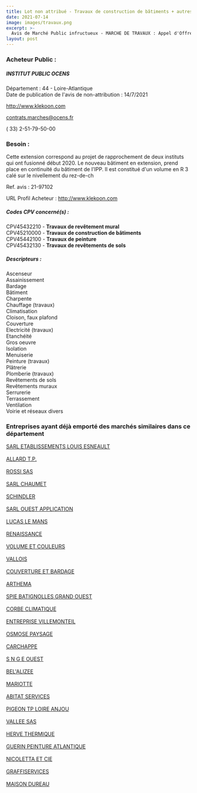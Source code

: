 ```yaml
---
title: Lot non attribué - Travaux de construction de bâtiments + autres travaux
date: 2021-07-14
image: images/travaux.png
excerpt: >-
  Avis de Marché Public infructueux - MARCHE DE TRAVAUX : Appel d'Offres Ouvert relatif à la Construction de l'Extension de l'INSTITUT PUBLIC Ocens, 2, Rue Dunan à NANTES
layout: post
---
```


### Acheteur Public :
##### INSTITUT PUBLIC OCENS
Département : 44 - Loire-Atlantique<br/>
Date de publication de l'avis de non-attribution : 14/7/2021


http://www.klekoon.com

contrats.marches@ocens.fr

( 33) 2-51-79-50-00
### Besoin :

Cette extension correspond au projet de rapprochement de deux instituts qui ont fusionné début 2020. Le nouveau bâtiment en extension, prend place en continuité du bâtiment de l'IPP. Il est constitué d'un volume en R 3 calé sur le nivellement du rez-de-ch

Ref. avis : 21-97102

URL Profil Acheteur : http://www.klekoon.com

##### Codes CPV concerné(s) :
CPV45432210 - **Travaux de revêtement mural** <br/>
CPV45210000 - **Travaux de construction de bâtiments** <br/>
CPV45442100 - **Travaux de peinture** <br/>
CPV45432130 - **Travaux de revêtements de sols** <br/>

##### Descripteurs :
Ascenseur <br/>
Assainissement <br/>
Bardage <br/>
Bâtiment <br/>
Charpente <br/>
Chauffage (travaux) <br/>
Climatisation <br/>
Cloison, faux plafond <br/>
Couverture <br/>
Electricité (travaux) <br/>
Etanchéité <br/>
Gros oeuvre <br/>
Isolation <br/>
Menuiserie <br/>
Peinture (travaux) <br/>
Plâtrerie <br/>
Plomberie (travaux) <br/>
Revêtements de sols <br/>
Revêtements muraux <br/>
Serrurerie <br/>
Terrassement <br/>
Ventilation <br/>
Voirie et réseaux divers <br/>

### Entreprises ayant déjà emporté des marchés similaires dans ce département
<a href="/entreprise-544/siren-304849250">SARL ETABLISSEMENTS LOUIS ESNEAULT</a><br/><br/>
<a href="/entreprise-545/siren-315872531">ALLARD T.P.</a><br/><br/>
<a href="/entreprise-547/siren-328746094">ROSSI SAS</a><br/><br/>
<a href="/entreprise-551/siren-379356280">SARL CHAUMET</a><br/><br/>
<a href="/entreprise-552/siren-383711678">SCHINDLER</a><br/><br/>
<a href="/entreprise-553/siren-385101977">SARL OUEST APPLICATION</a><br/><br/>
<a href="/entreprise-553/siren-389232034">LUCAS LE MANS</a><br/><br/>
<a href="/entreprise-555/siren-402620033">RENAISSANCE</a><br/><br/>
<a href="/entreprise-558/siren-419229760">VOLUME ET COULEURS</a><br/><br/>
<a href="/entreprise-558/siren-420307894">VALLOIS</a><br/><br/>
<a href="/entreprise-559/siren-429432735">COUVERTURE ET BARDAGE</a><br/><br/>
<a href="/entreprise-561/siren-441786720">ARTHEMA</a><br/><br/>
<a href="/entreprise-562/siren-444617690">SPIE BATIGNOLLES GRAND OUEST</a><br/><br/>
<a href="/entreprise-562/siren-447765314">CORBE CLIMATIQUE</a><br/><br/>
<a href="/entreprise-563/siren-450873211">ENTREPRISE VILLEMONTEIL</a><br/><br/>
<a href="/entreprise-565/siren-483414256">OSMOSE PAYSAGE</a><br/><br/>
<a href="/entreprise-569/siren-509783262">CARCHAPPE</a><br/><br/>
<a href="/entreprise-570/siren-518879861">S N G E OUEST</a><br/><br/>
<a href="/entreprise-570/siren-521928051">BEL'ALIZEE</a><br/><br/>
<a href="/entreprise-571/siren-528950900">MARIOTTE</a><br/><br/>
<a href="/entreprise-571/siren-533609459">ABITAT SERVICES</a><br/><br/>
<a href="/entreprise-572/siren-556150175">PIGEON TP LOIRE ANJOU</a><br/><br/>
<a href="/entreprise-573/siren-576950208">VALLEE SAS</a><br/><br/>
<a href="/entreprise-573/siren-627220049">HERVE THERMIQUE</a><br/><br/>
<a href="/entreprise-574/siren-751336371">GUERIN PEINTURE ATLANTIQUE</a><br/><br/>
<a href="/entreprise-575/siren-786080226">NICOLETTA ET CIE</a><br/><br/>
<a href="/entreprise-575/siren-792780066">GRAFFISERVICES</a><br/><br/>
<a href="/entreprise-582/siren-965201916">MAISON DUREAU</a><br/><br/>
